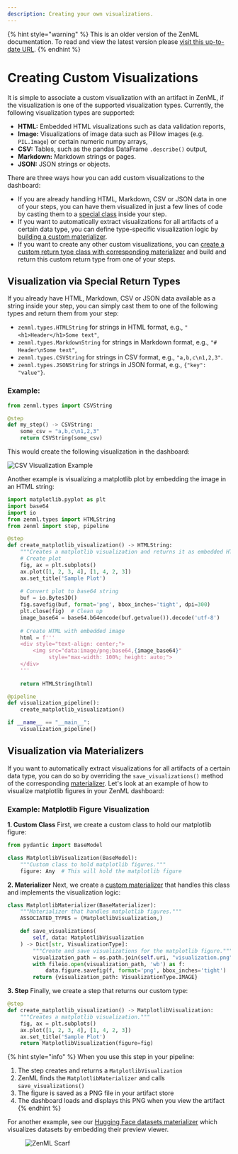 ```yaml
---
description: Creating your own visualizations.
---
```


{% hint style="warning" %}
This is an older version of the ZenML documentation. To read and view the latest version please [visit this up-to-date URL](https://docs.zenml.io).
{% endhint %}


# Creating Custom Visualizations

It is simple to associate a custom visualization with an artifact in ZenML, if
the visualization is one of the supported visualization types.
Currently, the following visualization types are supported:

* **HTML:** Embedded HTML visualizations such as data validation reports,
* **Image:** Visualizations of image data such as Pillow images (e.g. `PIL.Image`) or certain numeric numpy arrays,
* **CSV:** Tables, such as the pandas DataFrame `.describe()` output,
* **Markdown:** Markdown strings or pages.
* **JSON:** JSON strings or objects.

There are three ways how you can add custom visualizations to the dashboard:

* If you are already handling HTML, Markdown, CSV or JSON data in one of your steps, you can have them visualized in just a few lines of code by casting them to a [special class](#visualization-via-special-return-types) inside your step.
* If you want to automatically extract visualizations for all artifacts of a certain data type, you can define type-specific visualization logic by [building a custom materializer](#visualization-via-materializers).
* If you want to create any other custom visualizations, you can [create a custom return type class with corresponding materializer](#how-to-think-about-creating-a-custom-visualization) and build and return this custom return type from one of your steps.

## Visualization via Special Return Types

If you already have HTML, Markdown, CSV or JSON data available as a string inside your step, you can simply cast them to one of the following types and return them from your step:

* `zenml.types.HTMLString` for strings in HTML format, e.g., `"<h1>Header</h1>Some text"`,
* `zenml.types.MarkdownString` for strings in Markdown format, e.g., `"# Header\nSome text"`,
* `zenml.types.CSVString` for strings in CSV format, e.g., `"a,b,c\n1,2,3"`.
* `zenml.types.JSONString` for strings in JSON format, e.g., `{"key": "value"}`.

### Example:

```python
from zenml.types import CSVString

@step
def my_step() -> CSVString:
    some_csv = "a,b,c\n1,2,3"
    return CSVString(some_csv)
```

This would create the following visualization in the dashboard:

![CSV Visualization Example](../../.gitbook/assets/artifact_visualization_csv.png)

Another example is visualizing a matplotlib plot by embedding the image in an HTML string:

```python
import matplotlib.pyplot as plt
import base64
import io
from zenml.types import HTMLString
from zenml import step, pipeline

@step
def create_matplotlib_visualization() -> HTMLString:
    """Creates a matplotlib visualization and returns it as embedded HTML."""
    # Create plot
    fig, ax = plt.subplots()
    ax.plot([1, 2, 3, 4], [1, 4, 2, 3])
    ax.set_title('Sample Plot')
    
    # Convert plot to base64 string
    buf = io.BytesIO()
    fig.savefig(buf, format='png', bbox_inches='tight', dpi=300)
    plt.close(fig)  # Clean up
    image_base64 = base64.b64encode(buf.getvalue()).decode('utf-8')
    
    # Create HTML with embedded image
    html = f'''
    <div style="text-align: center;">
        <img src="data:image/png;base64,{image_base64}" 
             style="max-width: 100%; height: auto;">
    </div>
    '''
    
    return HTMLString(html)

@pipeline
def visualization_pipeline():
    create_matplotlib_visualization()

if __name__ == "__main__":
    visualization_pipeline()
```

## Visualization via Materializers

If you want to automatically extract visualizations for all artifacts of a certain data type, you can do so by overriding the `save_visualizations()` method of the corresponding [materializer](https://docs.zenml.io/how-to/data-artifact-management/handle-data-artifacts/handle-custom-data-types#custom-materializers). Let's look at an example of how to visualize matplotlib figures in your ZenML dashboard:

### Example: Matplotlib Figure Visualization

**1. Custom Class** First, we create a custom class to hold our matplotlib figure:

```python
from pydantic import BaseModel

class MatplotlibVisualization(BaseModel):
    """Custom class to hold matplotlib figures."""
    figure: Any  # This will hold the matplotlib figure
```

**2. Materializer** Next, we create a [custom materializer](https://docs.zenml.io/how-to/data-artifact-management/handle-data-artifacts/handle-custom-data-types#custom-materializers) that handles this class and implements the visualization logic:

```python
class MatplotlibMaterializer(BaseMaterializer):
    """Materializer that handles matplotlib figures."""
    ASSOCIATED_TYPES = (MatplotlibVisualization,)

    def save_visualizations(
        self, data: MatplotlibVisualization
    ) -> Dict[str, VisualizationType]:
        """Create and save visualizations for the matplotlib figure."""
        visualization_path = os.path.join(self.uri, "visualization.png")
        with fileio.open(visualization_path, 'wb') as f:
            data.figure.savefig(f, format='png', bbox_inches='tight')
        return {visualization_path: VisualizationType.IMAGE}
```

**3. Step** Finally, we create a step that returns our custom type:

```python
@step
def create_matplotlib_visualization() -> MatplotlibVisualization:
    """Creates a matplotlib visualization."""
    fig, ax = plt.subplots()
    ax.plot([1, 2, 3, 4], [1, 4, 2, 3])
    ax.set_title('Sample Plot')
    return MatplotlibVisualization(figure=fig)
```

{% hint style="info" %}
When you use this step in your pipeline:
1. The step creates and returns a `MatplotlibVisualization`
2. ZenML finds the `MatplotlibMaterializer` and calls `save_visualizations()`
3. The figure is saved as a PNG file in your artifact store
4. The dashboard loads and displays this PNG when you view the artifact
{% endhint %}

For another example, see our [Hugging Face datasets materializer](https://github.com/zenml-io/zenml/blob/main/src/zenml/integrations/huggingface/materializers/huggingface_datasets_materializer.py) which visualizes datasets by embedding their preview viewer.

<figure><img src="https://static.scarf.sh/a.png?x-pxid=f0b4f458-0a54-4fcd-aa95-d5ee424815bc" alt="ZenML Scarf"><figcaption></figcaption></figure>

